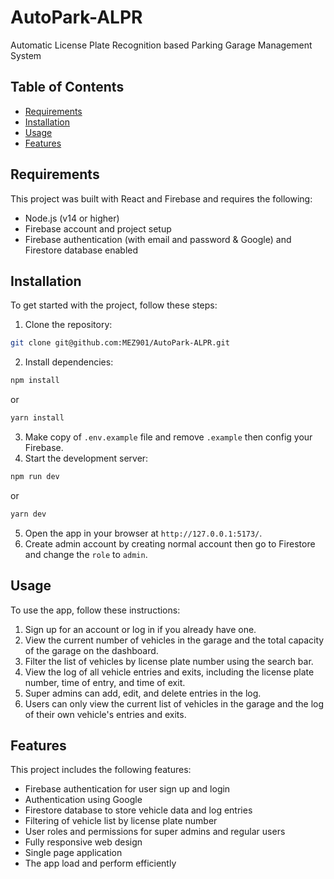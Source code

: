 # AutoPark-ALPR

Automatic License Plate Recognition based Parking Garage Management System

## Table of Contents

- [Requirements](#requirements)
- [Installation](#installation)
- [Usage](#usage)
- [Features](#features)

## Requirements

This project was built with React and Firebase and requires the following:
- Node.js (v14 or higher)
- Firebase account and project setup
- Firebase authentication (with email and password & Google) and Firestore database enabled

## Installation
To get started with the project, follow these steps:
1. Clone the repository:
```bash
git clone git@github.com:MEZ901/AutoPark-ALPR.git
```
2. Install dependencies:
```bash
npm install
```
or
```bash
yarn install
```
3. Make copy of ``.env.example`` file and remove ``.example`` then config your Firebase.
4. Start the development server:
```bash
npm run dev
```
or
```bash
yarn dev
```
5. Open the app in your browser at ``http://127.0.0.1:5173/``.
6. Create admin account by creating normal account then go to Firestore and change the ``role`` to ``admin``.

## Usage

To use the app, follow these instructions:

1. Sign up for an account or log in if you already have one.
2. View the current number of vehicles in the garage and the total capacity of the garage on the dashboard.
3. Filter the list of vehicles by license plate number using the search bar.
4. View the log of all vehicle entries and exits, including the license plate number, time of entry, and time of exit.
5. Super admins can add, edit, and delete entries in the log.
6. Users can only view the current list of vehicles in the garage and the log of their own vehicle's entries and exits.

## Features

This project includes the following features:
- Firebase authentication for user sign up and login
- Authentication using Google
- Firestore database to store vehicle data and log entries
- Filtering of vehicle list by license plate number
- User roles and permissions for super admins and regular users
- Fully responsive web design
- Single page application
- The app load and perform efficiently
